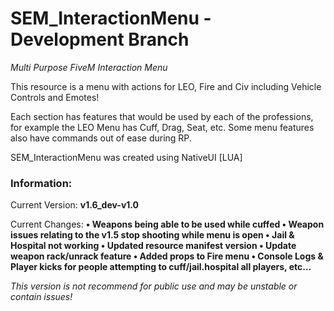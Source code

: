 # SEM_InteractionMenu - Development Branch
*Multi Purpose FiveM Interaction Menu*

This resource is a menu with actions for LEO, Fire and Civ including Vehicle Controls and Emotes!

Each section has features that would be used by each of the professions, for example the LEO Menu has Cuff, Drag, Seat, etc.
Some menu features also have commands out of ease during RP.

SEM_InteractionMenu was created using NativeUI [LUA]


### Information:
Current Version: **v1.6_dev-v1.0**

Current Changes: **• Weapons being able to be used while cuffed • Weapon issues relating to the v1.5 stop shooting while menu is open • Jail & Hospital not working • Updated resource manifest version • Update weapon rack/unrack feature • Added props to Fire menu • Console Logs & Player kicks for people attempting to cuff/jail.hospital all players, etc...**

*This version is not recommend for public use and may be unstable or contain issues!*
